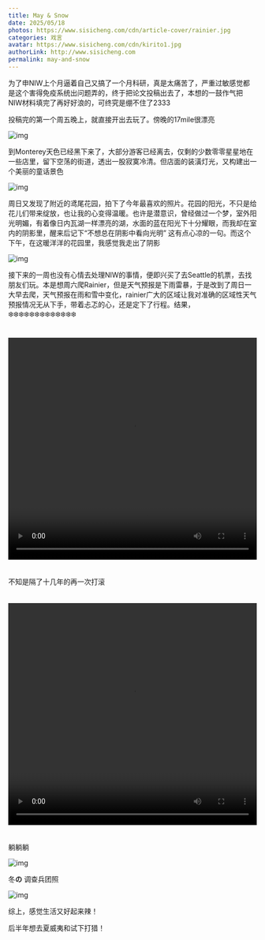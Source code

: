 ```yaml
---
title: May & Snow
date: 2025/05/18
photos: https://www.sisicheng.com/cdn/article-cover/rainier.jpg
categories: 戏言
avatar: https://www.sisicheng.com/cdn/kirito1.jpg
authorLink: http://www.sisicheng.com
permalink: may-and-snow
---
```


为了申NIW上个月逼着自己又搞了一个月科研，真是太痛苦了，严重过敏感觉都是这个害得免疫系统出问题弄的，终于把论文投稿出去了，本想的一鼓作气把NIW材料填完了再好好浪的，可终究是绷不住了2333

投稿完的第一个周五晚上，就直接开出去玩了。傍晚的17mile很漂亮

![img](20250509_194618.jpg)

到Monterey天色已经黑下来了，大部分游客已经离去，仅剩的少数零零星星地在一些店里，留下空荡的街道，透出一股寂寞冷清。但店面的装潢灯光，又构建出一个美丽的童话景色

![img](20250509_204850.jpg)

周日又发现了附近的鸢尾花园，拍下了今年最喜欢的照片。花园的阳光，不只是给花儿们带来绽放，也让我的心变得温暖。也许是潜意识，曾经做过一个梦，室外阳光明媚，有着像日内瓦湖一样漂亮的湖，水面的蓝在阳光下十分耀眼，而我却在室内的阴影里，醒来后记下“不想总在阴影中看向光明” 这有点心凉的一句。而这个下午，在这暖洋洋的花园里，我感觉我走出了阴影

![img](20250511_133549.jpg)

接下来的一周也没有心情去处理NIW的事情，便即兴买了去Seattle的机票，去找朋友们玩。本是想周六爬Rainier，但是天气预报是下雨雷暴，于是改到了周日一大早去爬，天气预报在雨和雪中变化，rainier广大的区域让我对准确的区域性天气预报情况无从下手，带着忐忑的心，还是定下了行程。结果，❄️❄️❄️❄️❄️❄️❄️❄️❄️❄️❄️❄️❄️

<div style="width: 100%; max-width: 100%; padding: 20px 0; text-align: center;">
  <video src="20250518_142959.mp4" controls style="width: 100%; max-width: 800px; height: 450px;"></video>
</div>

不知是隔了十几年的再一次打滚

<div style="width: 100%; max-width: 100%; padding: 20px 0; text-align: center;">
  <video src="PXL_20250518_205246366.mp4" controls style="width: 100%; max-width: 800px; height: 450px;"></video>
</div>

躺躺躺

![img](PXL_20250518_203146471.jpg)

冬**の** 调查兵团照

![img](PXL_20250518_210632038.PORTRAIT.jpg)

综上，感觉生活又好起来辣！

后半年想去夏威夷和试下打猎！

